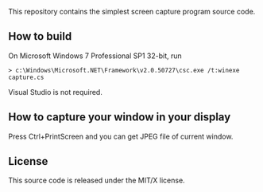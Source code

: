 This repository contains the simplest screen capture program source code.

## How to build
On Microsoft Windows 7 Professional SP1 32-bit, run

```
> c:\Windows\Microsoft.NET\Framework\v2.0.50727\csc.exe /t:winexe capture.cs
```

Visual Studio is not required.


## How to capture your window in your display
Press Ctrl+PrintScreen and you can get JPEG file of current window.


## License
This source code is released under the MIT/X license.
